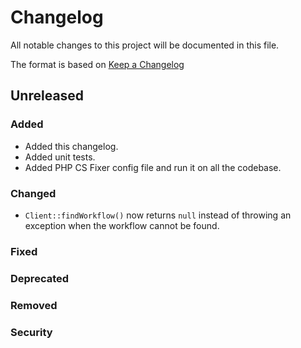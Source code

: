 # Changelog
All notable changes to this project will be documented in this file.

The format is based on [Keep a Changelog](http://keepachangelog.com/en/1.0.0/)

## Unreleased

### Added
- Added this changelog.
- Added unit tests.
- Added PHP CS Fixer config file and run it on all the codebase.

### Changed
- `Client::findWorkflow()` now returns `null` instead of throwing an exception when the workflow
cannot be found.

### Fixed

### Deprecated

### Removed

### Security
